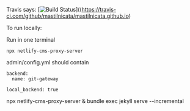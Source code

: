 Travis says: 
[![Build Status](https://travis-ci.com/mastilnicata/mastilnicata.github.io.svg?branch=work)]((https://travis-ci.com/github/mastilnicata/mastilnicata.github.io)





To run locally:

Run in one terminal
```
npx netlify-cms-proxy-server
```

admin/config.yml should contain
```
backend:
  name: git-gateway

local_backend: true
```

npx netlify-cms-proxy-server & bundle exec jekyll serve --incremental
